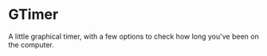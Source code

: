 GTimer
======

A little graphical timer, with a few options to check how long you've been on the computer.
